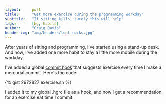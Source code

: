 ```yaml
---
layout:     post
title:      "Get more exercise during the programming workday"
subtitle:   "If sitting kills, surely this will help"
tags:       [hg, habits]
author:     "Craig Davis"
header-img: "img/headers/tent-rocks.jpg"
---
```


After years of sitting and programming, I've started using a stand-up desk.
And now, I've added one more habit to stay a little more mobile during the
workday.

I've added a global [commit hook][hook] that suggests exercise every time I make
a mercurial commit. Here's the code:

{% gist 2972827 exercise.sh %}

I added it to my global .hgrc file as a hook, and now I get a recommendation
for an exercise eat time I commit.

[hook]: http://hgbook.red-bean.com/read/handling-repository-events-with-hooks.html
